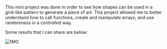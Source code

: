 This mini project was done in order to see how shapes can be used in a grid-like pattern to generate a piece of art. This project allowed me to better understand how to call functions, create and manipulate arrays, and use randomness in a controlled way.

Some results that I can share are below:

![IMG]("results/img1.png")
